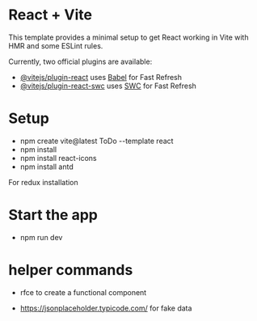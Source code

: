 # React + Vite

This template provides a minimal setup to get React working in Vite with HMR and some ESLint rules.

Currently, two official plugins are available:

- [@vitejs/plugin-react](https://github.com/vitejs/vite-plugin-react/blob/main/packages/plugin-react/README.md) uses [Babel](https://babeljs.io/) for Fast Refresh
- [@vitejs/plugin-react-swc](https://github.com/vitejs/vite-plugin-react-swc) uses [SWC](https://swc.rs/) for Fast Refresh


# Setup 

- npm create vite@latest ToDo --template react
- npm install
- npm install react-icons
- npm install antd

For redux installation

# Start the app 

- npm run dev   

# helper commands

- rfce to create a functional component 

- https://jsonplaceholder.typicode.com/  for fake data 